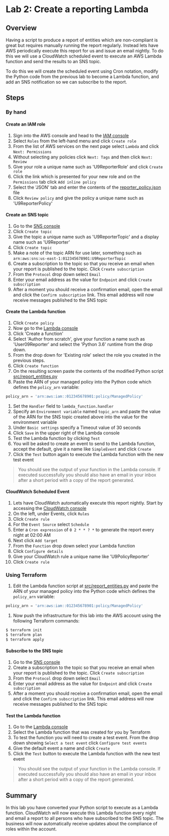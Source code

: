 # Lab 2: Create a reporting Lambda

## Overview
Having a script to produce a report of entities which are non-compliant is great but requires manually running the report regularly.  Instead lets have AWS periodically execute this report for us and issue an email nightly.  To do this we will use a CloudWatch scheduled event to execute an AWS Lambda function and send the results to an SNS topic.  

To do this we will create the scheduled event using Cron notation, modify the Python code from the previous lab to become a Lambda function, and add an SNS notification so we can subscribe to the report.

## Steps
### By hand
#### Create an IAM role
1. Sign into the AWS console and head to the [IAM console](https://console.aws.amazon.com/iam/home)
1. Select `Roles` from the left-hand menu and click `Create role`
1. From the list of AWS services on the next page select `Lambda` and click `Next: Permissions`
1. Without selecting any policies click `Next: Tags` and then click `Next: Review`
1. Give your role a unique name such as 'U9ReporterRole' and click `Create role`
1. Click the link which is presented for your new role and on the `Permissions` tab click `Add inline policy`
1. Select the 'JSON' tab and enter the contents of the [reporter_policy.json](reporter_policy.json) file
1. Click `Review policy` and give the policy a unique name such as 'U9ReporterPolicy'
#### Create an SNS topic
1. Go to the [SNS console](https://eu-west-1.console.aws.amazon.com/sns/v2/home)
1. Click `Create topic`
1. Give the topic a unique name such as 'U9ReporterTopic' and a display name such as 'U9Reporter'
1. Click `Create topic`
1. Make a note of the topic ARN for use later, something such as `arn:aws:sns:us-east-1:012345678901:U9ReporterTopic`
1. Create a subscription to the topic so that you receive an email when your report is published to the topic.  Click `Create subscription`
1. From the `Protocol` drop down select `Email`
1. Enter your email address as the value for `Endpoint` and click `Create subscription`
1. After a moment you should receive a confirmation email, open the email and click the `Confirm subscription` link.  This email address will now receive messages published to the SNS topic
#### Create the Lambda function
1. Click `Create policy`
1. Now go to the [Lambda console](https://eu-west-1.console.aws.amazon.com/lambda/home)
1. Click 'Create a function'
1. Select 'Author from scratch', give your function a name such as 'User09Reporter' and select the 'Python 3.6' runtime from the drop down.
1. From the drop down for 'Existing role' select the role you created in the previous steps.
1. Click `Create function`
1. On the resulting screen paste the contents of the modified Python script [src/report_entities.py](src/report_entities.py)
1. Paste the ARN of your managed policy into the Python code which defines the `policy_arn` variable:
```Python
policy_arn = 'arn:aws:iam::012345678901:policy/ManagedPolicy'
```
1. Set the `Handler` field to `lambda_function.handler`
1. Specify an `Environment variable` named `topic_arn` and paste the value of the ARN for the SNS topic created above into the value for the environment variable
1. Under `Basic settings` specify a Timeout value of 30 seconds
1. Click `Save` in the upper right of the Lambda console
1. Test the Lambda function by clicking `Test`
1. You will be asked to create an event to send to the Lambda function, accept the default, give it a name like `SimpleEvent` and click `Create`
1. Click the `Test` button again to execute the Lambda function with the new test event
> You should see the output of your function in the Lambda console.  If executed successfully you should also have an email in your inbox after a short period with a copy of the report generated.
#### CloudWatch Scheduled Event
1. Lets have CloudWatch automatically execute this report nightly.  Start by accessing the [CloudWatch console](https://eu-west-1.console.aws.amazon.com/cloudwatch/home)
1. On the left, under Events, click `Rules`
1. Click `Create rule`
1. For the `Event Source` select `Schedule`
1. Enter a `Cron expression` of `0 2 * * ? *` to generate the report every night at 02:00 AM
1. Next click `Add target`
1. From the `Function` drop down select your Lambda function
1. Click `Configure details`
1. Give your CloudWatch rule a unique name like 'U9PolicyReporter'
1. Click `Create rule`

### Using Terraform
1. Edit the Lambda function script at [src/report_entities.py](src/report_entities.py) and paste the ARN of your managed policy into the Python code which defines the `policy_arn` variable:
```Python
policy_arn = 'arn:aws:iam::012345678901:policy/ManagedPolicy'
```
1. Now push the infrastructure for this lab into the AWS account using the following Terraform commands:
```bash
$ terraform init
$ terraform plan
$ terraform apply
```
#### Subscribe to the SNS topic
1. Go to the [SNS console](https://eu-west-1.console.aws.amazon.com/sns/v2/home)
1. Create a subscription to the topic so that you receive an email when your report is published to the topic.  Click `Create subscription`
1. From the `Protocol` drop down select `Email`
1. Enter your email address as the value for `Endpoint` and click `Create subscription`
1. After a moment you should receive a confirmation email, open the email and click the `Confirm subscription` link.  This email address will now receive messages published to the SNS topic

#### Test the Lambda function
1. Go to the [Lambda console](https://eu-west-1.console.aws.amazon.com/lambda/home)
1. Select the Lambda function that was created for you by Terraform
1. To test the function you will need to create a test event.  From the drop down showing `Select a test event` click `Configure test events`
1. Give the default event a name and click `Create`
1. Click the `Test` button to execute the Lambda function with the new test event
> You should see the output of your function in the Lambda console.  If executed successfully you should also have an email in your inbox after a short period with a copy of the report generated.

## Summary
In this lab you have converted your Python script to execute as a Lambda function.  CloudWatch will now execute this Lambda function every night and email a report to all persons who have subscribed to the SNS topic.  The business will now automatically receive updates about the compliance of roles within the account.